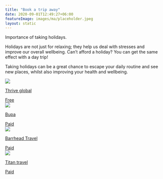 ```yaml
---
title: "Book a trip away"
date: 2020-09-01T12:49:27+06:00
featureImage: images/ma/placeholder.jpeg
layout: static
---
```


Importance of taking holidays.

Holidays are not just for relaxing; they help us deal with stresses and improve our overall wellbeing. Can’t afford a holiday? You can get the same effect with a day trip!

Taking holidays can be a great chance to escape your daily routine and see new places, whilst also improving your health and wellbeing.

<a class="ma-link" href="https://community.thriveglobal.com/the-importance-of-taking-a-holiday/"><div class="ma-card"><div class="ma-icon"><img src ="/images/icon-check.png"/></div><div class="ma-name"><p>Thrive global</p></div><div class="ma-paid-text"><span>Free</span></div></div></a><a class="ma-link" href="https://www.bupa.co.uk/business/news-and-information/why-holidays-are-good-for-employees-health"><div class="ma-card"><div class="ma-icon"><img src ="/images/icon-pound.png"/></div><div class="ma-name"><p>Bupa</p></div><div class="ma-paid-text"><span>Paid</span></div></div></a><a class="ma-link" href="https://www.barrheadtravel.co.uk/"><div class="ma-card"><div class="ma-icon"><img src ="/images/icon-pound.png"/></div><div class="ma-name"><p>Barrhead Travel</p></div><div class="ma-paid-text"><span>Paid</span></div></div></a><a class="ma-link" href="https://www.awin1.com/cread.php?awinmid=4282&awinaffid=1198638&ued=https%3A%2F%2Fwww.titantravel.co.uk%2F"><div class="ma-card"><div class="ma-icon"><img src ="/images/icon-pound.png"/></div><div class="ma-name"><p>Titan travel</p></div><div class="ma-paid-text"><span>Paid</span></div></div></a>  

<br/><br/>






